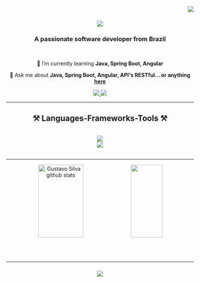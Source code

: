 <img align="right" src="https://visitor-badge.laobi.icu/badge?page_id=GustavoSilvalgs.GustavoSilvalgs" />

<h1 align="center">
    <img src="https://readme-typing-svg.herokuapp.com/?font=Righteous&size=35&center=true&vCenter=true&width=500&height=70&duration=4000&lines=Hi+There!+👋;+I'm+Gustavo+Silva!;" />
</h1>

<h3 align="center">A passionate software developer from Brazil</h3>

<br/>

<div align="center">
 
 🌱 I’m currently learning **Java, Spring Boot, Angular**

 💬 Ask me about **Java, Spring Boot, Angular, API's RESTful... or anything [here](https://github.com/GustavoSilvalgs/GustavoSilvalgs/issues)**
 
 </div>
 
<div align="center"> 
  <a href="mailto:luisgust06@gmail.com">
    <img src="https://img.shields.io/badge/Gmail-333333?style=for-the-badge&logo=gmail&logoColor=red" />
  </a>
  <a href="https://www.linkedin.com/in/gustavosilvalgs" target="_blank">
    <img src="https://img.shields.io/badge/LinkedIn-0077B5?style=for-the-badge&logo=linkedin&logoColor=white" target="_blank" />
  </a>
</div>

 <hr/>
 
<h2 align="center">⚒️ Languages-Frameworks-Tools ⚒️</h2>
<br/>
<div align="center">
    <img src="https://skillicons.dev/icons?i=java,spring,maven,idea,postman,angular,docker,mongodb" /><br>
    <img src="https://skillicons.dev/icons?i=githubactions,hibernate,mysql,postgres,html,css,vscode,figma,github,git" />
</div>

<br/>

<hr/>

<div align="center">  
  <img width="49%" height="195px" src="https://github-readme-stats.vercel.app/api?username=GustavoSilvalgs&show_icons=true&count_private=true&hide_border=true&title_color=ff91a4&icon_color=ff91a4&text_color=c9d1d9&bg_color=0d1117" alt="Gustavo Silva github stats" /> 
  <img width="41%" height="195px" src="https://github-readme-stats.vercel.app/api/top-langs/?username=GustavoSilvalgs&layout=compact&hide_border=true&title_color=ff91a4&text_color=ff91a4&bg_color=0d1117" />
</div>

<br/><br/>
<hr/>

<h3 align="center">
    <img src="https://readme-typing-svg.herokuapp.com/?font=Righteous&size=25&center=true&vCenter=true&width=500&height=70&duration=4000&lines=Thanks+for+visiting!+✌️;+Shoot+me+a+message+on+Linkedin!;I'm+always+down+to+collab+:)">
</h3>

<br/>
